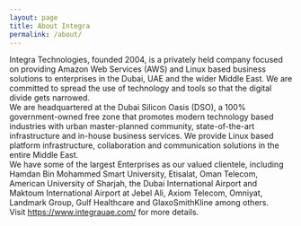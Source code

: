 ```yaml
---
layout: page
title: About Integra
permalink: /about/
---
```


Integra Technologies, founded 2004, is a privately held company focused on providing Amazon Web Services (AWS) and Linux based business solutions to enterprises in the Dubai, UAE and the wider Middle East. We are committed to spread the use of technology and tools so that the digital divide gets narrowed.
<br/>
We are headquartered at the Dubai Silicon Oasis (DSO), a 100% government-owned free zone that promotes modern technology based industries with urban master-planned community, state-of-the-art infrastructure and in-house business services. We provide Linux based platform infrastructure, collaboration and communication solutions in the entire Middle East.
<br/>
We have some of the largest Enterprises as our valued clientele, including Hamdan Bin Mohammed Smart University, Etisalat, Oman Telecom, American University of Sharjah, the Dubai International Airport and Maktoum International Airport at Jebel Ali, Axiom Telecom, Omniyat, Landmark Group, Gulf Healthcare and GlaxoSmithKline among others.
<br/>
Visit https://www.integrauae.com/ for more details.
<br/>
